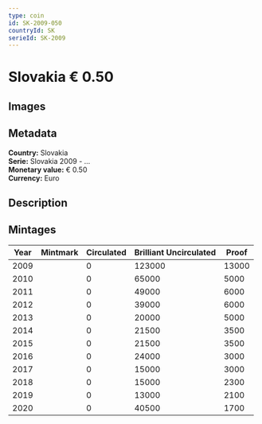 ```yaml
---
type: coin
id: SK-2009-050
countryId: SK
serieId: SK-2009
---
```


# Slovakia € 0.50

## Images


## Metadata

**Country:** Slovakia\
**Serie:** Slovakia 2009 - ...\
**Monetary value:** € 0.50\
**Currency:** Euro

## Description


## Mintages

| Year | Mintmark | Circulated | Brilliant Uncirculated | Proof |
| ---- | -------- | ---------- | ---------------------- | ----- |
| 2009 |  | 0| 123000 | 13000 |
| 2010 |  | 0| 65000 | 5000 |
| 2011 |  | 0| 49000 | 6000 |
| 2012 |  | 0| 39000 | 6000 |
| 2013 |  | 0| 20000 | 5000 |
| 2014 |  | 0| 21500 | 3500 |
| 2015 |  | 0| 21500 | 3500 |
| 2016 |  | 0| 24000 | 3000 |
| 2017 |  | 0| 15000 | 3000 |
| 2018 |  | 0| 15000 | 2300 |
| 2019 |  | 0| 13000 | 2100 |
| 2020 |  | 0| 40500 | 1700 |
